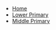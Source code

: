- [Home](/ "Home")
- [Lower Primary](pri/math/math-1 "Lower Primary")
- [Middle Primary](pri/math/math-2 "Middle Primary")
